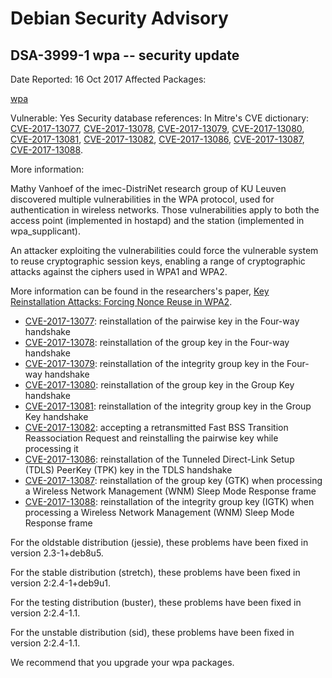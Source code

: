 
Debian Security Advisory
========================


DSA-3999-1 wpa -- security update
---------------------------------



Date Reported:
16 Oct 2017
Affected Packages:

[wpa](https://packages.debian.org/src:wpa)

Vulnerable:
Yes
Security database references:
In Mitre's CVE dictionary: [CVE-2017-13077](https://security-tracker.debian.org/tracker/CVE-2017-13077), [CVE-2017-13078](https://security-tracker.debian.org/tracker/CVE-2017-13078), [CVE-2017-13079](https://security-tracker.debian.org/tracker/CVE-2017-13079), [CVE-2017-13080](https://security-tracker.debian.org/tracker/CVE-2017-13080), [CVE-2017-13081](https://security-tracker.debian.org/tracker/CVE-2017-13081), [CVE-2017-13082](https://security-tracker.debian.org/tracker/CVE-2017-13082), [CVE-2017-13086](https://security-tracker.debian.org/tracker/CVE-2017-13086), [CVE-2017-13087](https://security-tracker.debian.org/tracker/CVE-2017-13087), [CVE-2017-13088](https://security-tracker.debian.org/tracker/CVE-2017-13088).  

More information:

Mathy Vanhoef of the imec-DistriNet research group of KU Leuven discovered
multiple vulnerabilities in the WPA protocol, used for authentication in
wireless networks. Those vulnerabilities apply to both the access point
(implemented in hostapd) and the station (implemented in wpa\_supplicant).


An attacker exploiting the vulnerabilities could force the vulnerable system to
reuse cryptographic session keys, enabling a range of cryptographic attacks
against the ciphers used in WPA1 and WPA2. 


More information can be found in the researchers's paper, [Key Reinstallation Attacks:
Forcing Nonce Reuse in WPA2](https://www.krackattacks.com/#paper).


* [CVE-2017-13077](https://security-tracker.debian.org/tracker/CVE-2017-13077):
 reinstallation of the pairwise key in the Four-way handshake
* [CVE-2017-13078](https://security-tracker.debian.org/tracker/CVE-2017-13078):
 reinstallation of the group key in the Four-way handshake
* [CVE-2017-13079](https://security-tracker.debian.org/tracker/CVE-2017-13079):
 reinstallation of the integrity group key in the Four-way
 handshake
* [CVE-2017-13080](https://security-tracker.debian.org/tracker/CVE-2017-13080):
 reinstallation of the group key in the Group Key handshake
* [CVE-2017-13081](https://security-tracker.debian.org/tracker/CVE-2017-13081):
 reinstallation of the integrity group key in the Group Key
 handshake
* [CVE-2017-13082](https://security-tracker.debian.org/tracker/CVE-2017-13082):
 accepting a retransmitted Fast BSS Transition Reassociation Request
 and reinstalling the pairwise key while processing it
* [CVE-2017-13086](https://security-tracker.debian.org/tracker/CVE-2017-13086):
 reinstallation of the Tunneled Direct-Link Setup (TDLS) PeerKey
 (TPK) key in the TDLS handshake
* [CVE-2017-13087](https://security-tracker.debian.org/tracker/CVE-2017-13087):
 reinstallation of the group key (GTK) when processing a
 Wireless Network Management (WNM) Sleep Mode Response frame
* [CVE-2017-13088](https://security-tracker.debian.org/tracker/CVE-2017-13088):
 reinstallation of the integrity group key (IGTK) when processing
 a Wireless Network Management (WNM) Sleep Mode Response frame


For the oldstable distribution (jessie), these problems have been fixed
in version 2.3-1+deb8u5.


For the stable distribution (stretch), these problems have been fixed in
version 2:2.4-1+deb9u1.


For the testing distribution (buster), these problems have been fixed
in version 2:2.4-1.1.


For the unstable distribution (sid), these problems have been fixed in
version 2:2.4-1.1.


We recommend that you upgrade your wpa packages.





